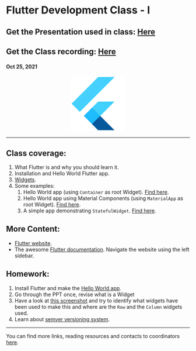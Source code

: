 # Flutter Development Class - I

## Get the Presentation used in class: [Here](Flutter_Class_1.pdf)

## Get the Class recording: [Here](https://drive.google.com/file/d/1NkjiS7LsKlhJkI6o7_n8h4AIfevgAs0X/view?usp=sharing)

#### Oct 25, 2021

<div align="center"><img src="../Flutter-Logo.png" alt="Flutter logo" height=150/></div>

<hr>

## Class coverage:

1. What Flutter is and why you should learn it.
2. Installation and Hello World Flutter app.
3. [Widgets](https://flutter.dev/docs/development/ui/widgets-intro).
4. Some examples:
    1. Hello World app (using `Container` as root Widget). [Find here](hello_world).
    2. Hello World app using Material Components (using `MaterialApp` as root Widget). [Find here](hello_world_material).
    3. A simple app demonstrating `StatefulWidget`. [Find here](sample_stateful).

## More Content:

- [Flutter website](https://flutter.dev/).
- The awesome [Flutter documentation](https://flutter.dev/docs/get-started/install). Navigate the website using the left sidebar.

## Homework:

1. Install Flutter and make the [Hello World app](hello_world).
2. Go through the PPT once, revise what is a Widget
3. Have a look at [this screenshot](homework_screenshot.jpg) and try to identify what widgets have been used to make this and where are the `Row` and the `Column` widgets used.
4. Learn about [semver versioning system](https://semver.org/).

<hr>

You can find more links, reading resources and contacts to coordinators [here](../).
